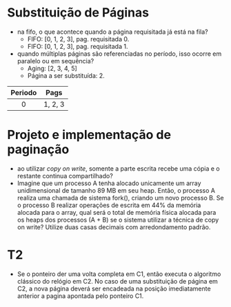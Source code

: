 # Substituição de Páginas
- na fifo, o que acontece quando a página requisitada já está na fila?
  - FIFO: [0, 1, 2, 3], pag. requisitada 0.
  - FIFO: [0, 1, 2, 3], pag. requisitada 1.
- quando múltiplas páginas são referenciadas no período, isso ocorre em paralelo ou em sequência?
  - Aging: [2, 3, 4, 5]
  - Página a ser substituída: 2.

|  Periodo  |   Pags    |
|:---------:|:---------:|
|     0     |  1, 2, 3  |


# Projeto e implementação de paginação
- ao utilizar _copy on write_, somente a parte escrita recebe uma cópia e o restante continua compartilhado?
- Imagine que um processo A tenha alocado unicamente um array unidimensional de tamanho 89 MB em seu heap. Então, o processo A realiza uma chamada de sistema fork(), criando um novo processo B. Se o processo B realizar operações de escrita em 44% da memória alocada para o array, qual será o total de memória física alocada para os heaps dos processos (A + B) se o sistema utilizar a técnica de copy on write? Utilize duas casas decimais com arredondamento padrão.

# T2
- Se o ponteiro der uma volta completa em C1, então executa o algoritmo clássico do relógio em C2. No caso de uma substituição de página em C2, a nova página deverá ser encadeada na posição imediatamente anterior a pagina apontada pelo ponteiro C1.